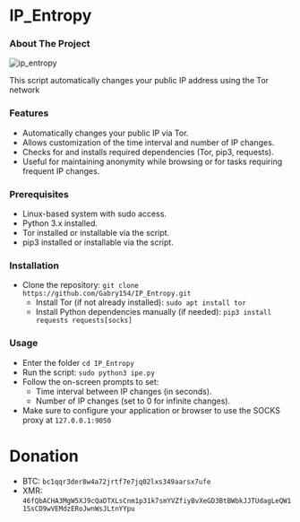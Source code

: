 # IP_Entropy

### About The Project

![ip_entropy](https://github.com/user-attachments/assets/708c2e8b-e058-4adb-a04e-d21507fe33d9)

This script automatically changes your public IP address using the Tor network

### Features
- Automatically changes your public IP via Tor.
- Allows customization of the time interval and number of IP changes.
- Checks for and installs required dependencies (Tor, pip3, requests).
- Useful for maintaining anonymity while browsing or for tasks requiring frequent IP changes.

### Prerequisites
- Linux-based system with sudo access.
- Python 3.x installed.
- Tor installed or installable via the script.
- pip3 installed or installable via the script.

### Installation
- Clone the repository: ```git clone https://github.com/Gabry154/IP_Entropy.git```
  - Install Tor (if not already installed): ```sudo apt install tor```
  - Install Python dependencies manually (if needed): ```pip3 install requests requests[socks]```
 
### Usage
- Enter the folder ```cd IP_Entropy```
- Run the script: ```sudo python3 ipe.py```
- Follow the on-screen prompts to set:
  - Time interval between IP changes (in seconds).
  - Number of IP changes (set to 0 for infinite changes).
- Make sure to configure your application or browser to use the SOCKS proxy at ```127.0.0.1:9050```

# Donation
- BTC: ```bc1qqr3der8w4a72jrtf7e7jq02lxs349aarsx7ufe```
- XMR: ```46fQbACHA3MgW5XJ9cQaDTXLsCnm1p31k7smYVZfiyBvXeGD3BtBWbkJJTUdagLeQW11SsCD9wVEMdzERoJwnWsJLtnYYpu```

